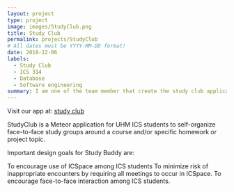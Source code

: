 ```yaml
---
layout: project
type: project
image: images/StudyClub.png
title: Study Club
permalink: projects/StudyClub
# All dates must be YYYY-MM-DD format!
date: 2018-12-06
labels:
  - Study Club
  - ICS 314
  - Database
  - Software engineering
summary: I am one of the team member that create the study club application. The study club is an organization of the ICS department that helps students to get helps from tutors and create a study session. 
---
```


Visit our app at: <a href='http://studyclub2.meteorapp.com/'>study club</a>

StudyClub is a Meteor application for UHM ICS students to self-organize face-to-face study groups around a course and/or specific homework or project topic.


Important design goals for Study Buddy are:

To encourage use of ICSpace among ICS students
To minimize risk of inappropriate encounters by requiring all meetings to occur in ICSpace.
To encourage face-to-face interaction among ICS students.

